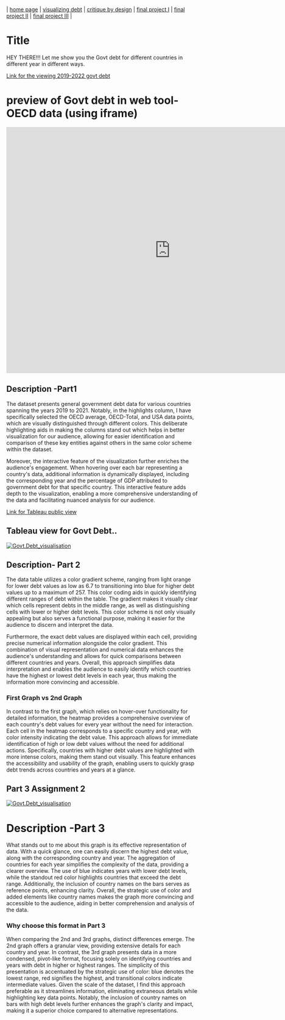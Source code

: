 | [home page](https://kbiswalandrew24.github.io/tswd-portfolio-templates/) | [visualizing debt](visualizing-government-debt) | [critique by design](critique-by-design) | [final project I](final-project-part-one) | [final project II](final-project-part-two) | [final project III](final-project-part-three) |

# Title

HEY THERE!!! Let me show you the Govt debt for different countries in different year in different ways.

[Link for the viewing 2019-2022 govt debt](https://data.oecd.org/chart/7km9)

# preview of Govt debt in web tool-OECD data (using iframe)
<iframe src="https://data.oecd.org/chart/7km9" width="860" height="645" style="border: 0" mozallowfullscreen="true" webkitallowfullscreen="true" allowfullscreen="true"><a href="https://data.oecd.org/chart/7km9" target="_blank">OECD Chart: General government debt, Total, % of GDP, Annual, last 5 years</a></iframe>


## Description -Part1
The dataset presents general government debt data for various countries spanning the years 2019 to 2021. Notably, in the highlights column, I have specifically selected the OECD average, OECD-Total, and USA data points, which are visually distinguished through different colors. This deliberate highlighting aids in making the columns stand out which helps in better visualization for our audience, allowing for easier identification and comparison of these key entities against others in the same color scheme within the dataset.

Moreover, the interactive feature of the visualization further enriches the audience's engagement. When hovering over each bar representing a country's data, additional information is dynamically displayed, including the corresponding year and the percentage of GDP attributed to government debt for that specific country. This interactive feature adds depth to the visualization, enabling a more comprehensive understanding of the data and facilitating nuanced analysis for our audience.


[Link for Tableau public view](https://public.tableau.com/views/Govt_debt_viz/Sheet1?:language=en-GB&publish=yes&:display_count=n&:origin=viz_share_link)

## Tableau view for Govt Debt..

<div class='tableauPlaceholder' id='viz1706570050782' style='position: relative'><noscript><a href='#'><img alt='Govt.Debt_visualisation ' src='https:&#47;&#47;public.tableau.com&#47;static&#47;images&#47;Go&#47;Govt_debt_viz&#47;Sheet1&#47;1_rss.png' style='border: none' /></a></noscript><object class='tableauViz'  style='display:none;'><param name='host_url' value='https%3A%2F%2Fpublic.tableau.com%2F' /> <param name='embed_code_version' value='3' /> <param name='site_root' value='' /><param name='name' value='Govt_debt_viz&#47;Sheet1' /><param name='tabs' value='no' /><param name='toolbar' value='yes' /><param name='static_image' value='https:&#47;&#47;public.tableau.com&#47;static&#47;images&#47;Go&#47;Govt_debt_viz&#47;Sheet1&#47;1.png' /> <param name='animate_transition' value='yes' /><param name='display_static_image' value='yes' /><param name='display_spinner' value='yes' /><param name='display_overlay' value='yes' /><param name='display_count' value='yes' /><param name='language' value='en-GB' /><param name='filter' value='publish=yes' />
</object></div>
<script type='text/javascript'>
    var divElement = document.getElementById('viz1706570050782');
    var vizElement = divElement.getElementsByTagName('object')[0];
    vizElement.style.width='100%';vizElement.style.height=(divElement.offsetWidth*0.75)+'px';
    var scriptElement = document.createElement('script');
    scriptElement.src = 'https://public.tableau.com/javascripts/api/viz_v1.js';
    vizElement.parentNode.insertBefore(scriptElement, vizElement);
</script>


## Description- Part 2
The data table utilizes a color gradient scheme, ranging from light orange for lower debt values as low as 6.7 to transitioning into blue for higher debt values up to a maximum of 257. This color coding aids in quickly identifying different ranges of debt within the table. The gradient makes it visually clear which cells represent debts in the middle range, as well as distinguishing cells with lower or higher debt levels. This color scheme is not only visually appealing but also serves a functional purpose, making it easier for the audience to discern and interpret the data.

Furthermore, the exact debt values are displayed within each cell, providing precise numerical information alongside the color gradient. This combination of visual representation and numerical data enhances the audience's understanding and allows for quick comparisons between different countries and years. Overall, this approach simplifies data interpretation and enables the audience to easily identify which countries have the highest or lowest debt levels in each year, thus making the information more convincing and accessible.
### First Graph vs 2nd Graph
In contrast to the first graph, which relies on hover-over functionality for detailed information, the heatmap provides a comprehensive overview of each country's debt values for every year without the need for interaction. Each cell in the heatmap corresponds to a specific country and year, with color intensity indicating the debt value. This approach allows for immediate identification of high or low debt values without the need for additional actions. Specifically, countries with higher debt values are highlighted with more intense colors, making them stand out visually. This feature enhances the accessibility and usability of the graph, enabling users to quickly grasp debt trends across countries and years at a glance.

## Part 3 Assignment 2
<div class='tableauPlaceholder' id='viz1706578656989' style='position: relative'><noscript><a href='#'><img alt='Govt.Debt_visualisation ' src='https:&#47;&#47;public.tableau.com&#47;static&#47;images&#47;Go&#47;Govt_debt_viz_v2&#47;Sheet12&#47;1_rss.png' style='border: none' /></a></noscript><object class='tableauViz'  style='display:none;'><param name='host_url' value='https%3A%2F%2Fpublic.tableau.com%2F' /> <param name='embed_code_version' value='3' /> <param name='site_root' value='' /><param name='name' value='Govt_debt_viz_v2&#47;Sheet12' /><param name='tabs' value='no' /><param name='toolbar' value='yes' /><param name='static_image' value='https:&#47;&#47;public.tableau.com&#47;static&#47;images&#47;Go&#47;Govt_debt_viz_v2&#47;Sheet12&#47;1.png' /> <param name='animate_transition' value='yes' /><param name='display_static_image' value='yes' /><param name='display_spinner' value='yes' /><param name='display_overlay' value='yes' /><param name='display_count' value='yes' /><param name='language' value='en-GB' /><param name='filter' value='publish=yes' />
</object></div>
<script type='text/javascript'>
    var divElement = document.getElementById('viz1706578656989');
    var vizElement = divElement.getElementsByTagName('object')[0];
    vizElement.style.width='100%';vizElement.style.height=(divElement.offsetWidth*0.75)+'px';
    var scriptElement = document.createElement('script');
    scriptElement.src = 'https://public.tableau.com/javascripts/api/viz_v1.js';
    vizElement.parentNode.insertBefore(scriptElement, vizElement);
</script>

# Description -Part 3
What stands out to me about this graph is its effective representation of data. With a quick glance, one can easily discern the highest debt value, along with the corresponding country and year. The aggregation of countries for each year simplifies the complexity of the data, providing a clearer overview. The use of blue indicates years with lower debt levels, while the standout red color highlights countries that exceed the debt range. Additionally, the inclusion of country names on the bars serves as reference points, enhancing clarity. Overall, the strategic use of color and added elements like country names makes the graph more convincing and accessible to the audience, aiding in better comprehension and analysis of the data.

### Why choose this format in Part 3
When comparing the 2nd and 3rd graphs, distinct differences emerge. The 2nd graph offers a granular view, providing extensive details for each country and year. In contrast, the 3rd graph presents data in a more condensed, pivot-like format, focusing solely on identifying countries and years with debt in higher or highest ranges. The simplicity of this presentation is accentuated by the strategic use of color: blue denotes the lowest range, red signifies the highest, and transitional colors indicate intermediate values. Given the scale of the dataset, I find this approach preferable as it streamlines information, eliminating extraneous details while highlighting key data points. Notably, the inclusion of country names on bars with high debt levels further enhances the graph's clarity and impact, making it a superior choice compared to alternative representations.
